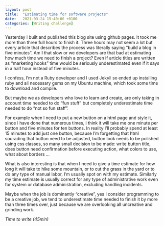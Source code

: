 ```yaml
---
layout: post
title:  "Estimating time for software projects"
date:   2021-03-24 15:40:00 +0100
categories: [Writing challenge]
---
```


Yesterday I built and published this blog site using github pages. It took me more than three full hours to finish it. Three hours may not seem a lot but every article that describes the process was literally saying “build a blog in five minutes”. Am I that slow or we developers are that bad at estimating how much time we need to finish a project? Even if article titles are written as “marketing hooks” time would be seriously underestimated even if it says in a half hour instead of five minutes.

I  confess, I’m not a Ruby developer and I used Jekyll so ended up installing ruby and all necessary gems on my Ubuntu machine, which took some time to download and compile. 

But maybe we as developers who love to learn and create, are only taking in account time needed to do  “fun stuff” but completely underestimate time needed to do “not so fun staff”.

For example when I need to put a new button on a html page and style it, since I have done that numerous times, i think it will take me one minute per button and five minutes for ten buttons. In reality I’ll probably spend at least 15 minutes to add just one button,  because I’m forgetting that html sourading that button need  to be adjusted, button look needs to be polished using css classes, so many small decision to be made: write button title, does button need confirmation before executing action, what colors to use, what about borders ...

What is also interesting is that when I need to give a time estimate for how long it will take to hike some mountain, or to cut the grass in the yard or to do any type of manual labor, I’m usually spot on with my estimate. Similarly my time estimate is usually correct  for any type of administrative work even for system or database administration, excluding handling incidents. 

Maybe when the job is dominantly “creative”, yes I consider programming to be a creative job, we tend to underestimate time needed to finish it by more than three times over, just because we are overlooking all uncreative and grinding work.


_Time to write (45min)_
